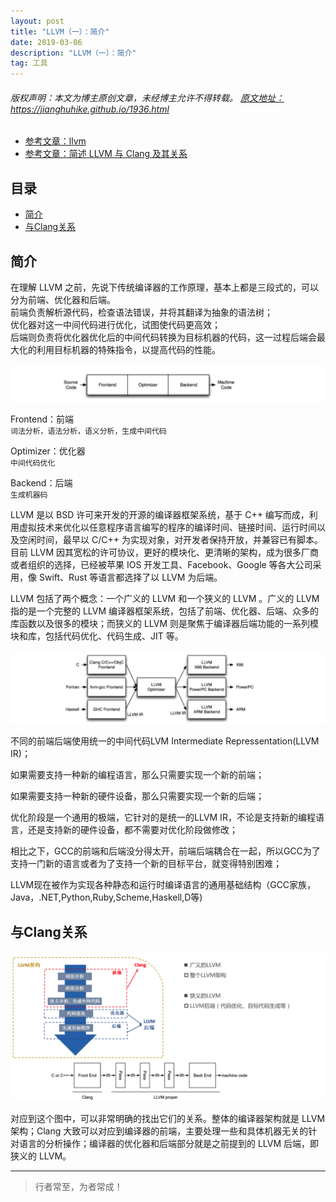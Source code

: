 ```yaml
---
layout: post
title: "LLVM（一）：简介"
date: 2019-03-06 
description: "LLVM（一）：简介"
tag: 工具
--- 
```


<h6>
  版权声明：本文为博主原创文章，未经博主允许不得转载。
  <a target="_blank" href="https://jianghuhike.github.io/1936.html">
  原文地址：https://jianghuhike.github.io/1936.html 
  </a>
</h6>

- [参考文章：llvm](https://www.jianshu.com/p/72bbcb8d109a)
- [参考文章：简述 LLVM 与 Clang 及其关系](https://blog.csdn.net/xhhjin/article/details/81164076)


## 目录
* [简介](#content1)
* [与Clang关系](#content2)

<!-- ************************************************ -->
## <a id="content1"></a> 简介

在理解 LLVM 之前，先说下传统编译器的工作原理，基本上都是三段式的，可以分为前端、优化器和后端。     
前端负责解析源代码，检查语法错误，并将其翻译为抽象的语法树；     
优化器对这一中间代码进行优化，试图使代码更高效；     
后端则负责将优化器优化后的中间代码转换为目标机器的代码，这一过程后端会最大化的利用目标机器的特殊指令，以提高代码的性能。    

<img src="/images/tools/llvm1.png" alt="img">

Frontend：前端     
`词法分析，语法分析，语义分析，生成中间代码`

Optimizer：优化器    
`中间代码优化`

Backend：后端   
`生成机器码`

LLVM 是以 BSD 许可来开发的开源的编译器框架系统，基于 C++ 编写而成，利用虚拟技术来优化以任意程序语言编写的程序的编译时间、链接时间、运行时间以及空闲时间，最早以 C/C++ 为实现对象，对开发者保持开放，并兼容已有脚本。目前 LLVM 因其宽松的许可协议，更好的模块化、更清晰的架构，成为很多厂商或者组织的选择，已经被苹果 IOS 开发工具、Facebook、Google 等各大公司采用，像 Swift、Rust 等语言都选择了以 LLVM 为后端。

LLVM 包括了两个概念：一个广义的 LLVM 和一个狭义的 LLVM 。广义的 LLVM 指的是一个完整的 LLVM 编译器框架系统，包括了前端、优化器、后端、众多的库函数以及很多的模块；而狭义的 LLVM 则是聚焦于编译器后端功能的一系列模块和库，包括代码优化、代码生成、JIT 等。

<img src="/images/tools/llvm2.png" alt="img">

不同的前端后端使用统一的中间代码LVM Intermediate Repressentation(LLVM IR)；

如果需要支持一种新的编程语言，那么只需要实现一个新的前端；

如果需要支持一种新的硬件设备，那么只需要实现一个新的后端；

优化阶段是一个通用的极端，它针对的是统一的LLVM IR，不论是支持新的编程语言，还是支持新的硬件设备，都不需要对优化阶段做修改；

相比之下，GCC的前端和后端没分得太开，前端后端耦合在一起，所以GCC为了支持一门新的语言或者为了支持一个新的目标平台，就变得特别困难；

LLVM现在被作为实现各种静态和运行时编译语言的通用基础结构（GCC家族，Java，.NET,Python,Ruby,Scheme,Haskell,D等)



<!-- ************************************************ -->
## <a id="content2"></a> 与Clang关系

<img src="/images/tools/llvm3.png" alt="img">




对应到这个图中，可以非常明确的找出它们的关系。整体的编译器架构就是 LLVM 架构；Clang 大致可以对应到编译器的前端，主要处理一些和具体机器无关的针对语言的分析操作；编译器的优化器和后端部分就是之前提到的 LLVM 后端，即狭义的 LLVM。






----------
>  行者常至，为者常成！



